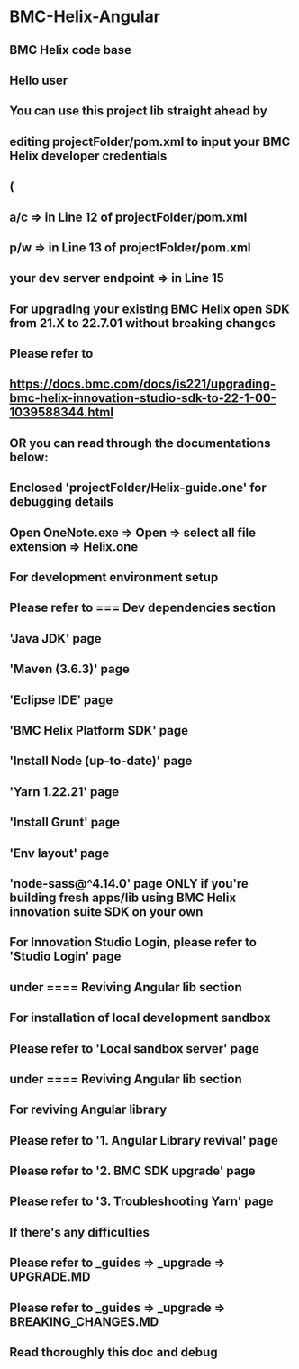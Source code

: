 # BMC-Helix-Angular
## BMC Helix code base

## Hello user
## You can use this project lib straight ahead by
## editing projectFolder/pom.xml to input your BMC Helix developer credentials 
## (
## a/c => <developerUserName/> in Line 12 of projectFolder/pom.xml
## p/w => <developerPassword/> in Line 13 of projectFolder/pom.xml
## your dev server endpoint => <webUrl/> in Line 15

## For upgrading your existing BMC Helix open SDK from 21.X to 22.7.01 without breaking changes
## Please refer to 
## https://docs.bmc.com/docs/is221/upgrading-bmc-helix-innovation-studio-sdk-to-22-1-00-1039588344.html
## OR you can read through the documentations below:
## Enclosed 'projectFolder/Helix-guide.one' for debugging details
## Open OneNote.exe => Open => select all file extension => Helix.one

## For development environment setup
## Please refer to === Dev dependencies section
## 'Java JDK' page
## 'Maven (3.6.3)' page
## 'Eclipse IDE' page
## 'BMC Helix Platform SDK' page
## 'Install Node (up-to-date)' page
## 'Yarn 1.22.21' page
## 'Install Grunt' page
## 'Env layout' page
## 'node-sass@^4.14.0' page ONLY if you're building fresh apps/lib using BMC Helix innovation suite SDK on your own

## For Innovation Studio Login, please refer to 'Studio Login' page 
## under ==== Reviving Angular lib section

## For installation of local development sandbox
## Please refer to 'Local sandbox server' page 
## under ==== Reviving Angular lib section

## For reviving Angular library
## Please refer to '1. Angular Library revival' page
## Please refer to '2. BMC SDK upgrade' page
## Please refer to '3. Troubleshooting Yarn' page

## If there's any difficulties
## Please refer to _guides => _upgrade => UPGRADE.MD
## Please refer to _guides => _upgrade => BREAKING_CHANGES.MD
## Read thoroughly this doc and debug
